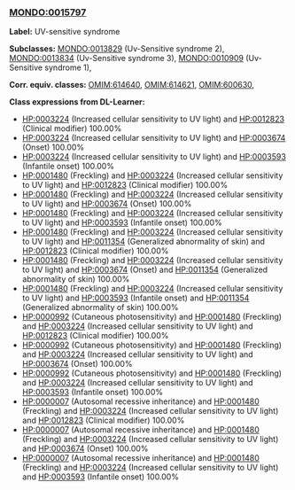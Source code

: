 
### [MONDO:0015797](http://purl.obolibrary.org/obo/MONDO_0015797)
**Label:** UV-sensitive syndrome

**Subclasses:** [MONDO:0013829](http://purl.obolibrary.org/obo/MONDO_0013829) (Uv-Sensitive syndrome 2), [MONDO:0013834](http://purl.obolibrary.org/obo/MONDO_0013834) (Uv-Sensitive syndrome 3), [MONDO:0010909](http://purl.obolibrary.org/obo/MONDO_0010909) (Uv-Sensitive syndrome 1), 

**Corr. equiv. classes:** [OMIM:614640](http://purl.obolibrary.org/obo/OMIM_614640), [OMIM:614621](http://purl.obolibrary.org/obo/OMIM_614621), [OMIM:600630](http://purl.obolibrary.org/obo/OMIM_600630), 

**Class expressions from DL-Learner:**

- [HP:0003224](http://purl.obolibrary.org/obo/HP_0003224) (Increased cellular sensitivity to UV light) and [HP:0012823](http://purl.obolibrary.org/obo/HP_0012823) (Clinical modifier) 100.00%
- [HP:0003224](http://purl.obolibrary.org/obo/HP_0003224) (Increased cellular sensitivity to UV light) and [HP:0003674](http://purl.obolibrary.org/obo/HP_0003674) (Onset) 100.00%
- [HP:0003224](http://purl.obolibrary.org/obo/HP_0003224) (Increased cellular sensitivity to UV light) and [HP:0003593](http://purl.obolibrary.org/obo/HP_0003593) (Infantile onset) 100.00%
- [HP:0001480](http://purl.obolibrary.org/obo/HP_0001480) (Freckling) and [HP:0003224](http://purl.obolibrary.org/obo/HP_0003224) (Increased cellular sensitivity to UV light) and [HP:0012823](http://purl.obolibrary.org/obo/HP_0012823) (Clinical modifier) 100.00%
- [HP:0001480](http://purl.obolibrary.org/obo/HP_0001480) (Freckling) and [HP:0003224](http://purl.obolibrary.org/obo/HP_0003224) (Increased cellular sensitivity to UV light) and [HP:0003674](http://purl.obolibrary.org/obo/HP_0003674) (Onset) 100.00%
- [HP:0001480](http://purl.obolibrary.org/obo/HP_0001480) (Freckling) and [HP:0003224](http://purl.obolibrary.org/obo/HP_0003224) (Increased cellular sensitivity to UV light) and [HP:0003593](http://purl.obolibrary.org/obo/HP_0003593) (Infantile onset) 100.00%
- [HP:0001480](http://purl.obolibrary.org/obo/HP_0001480) (Freckling) and [HP:0003224](http://purl.obolibrary.org/obo/HP_0003224) (Increased cellular sensitivity to UV light) and [HP:0011354](http://purl.obolibrary.org/obo/HP_0011354) (Generalized abnormality of skin) and [HP:0012823](http://purl.obolibrary.org/obo/HP_0012823) (Clinical modifier) 100.00%
- [HP:0001480](http://purl.obolibrary.org/obo/HP_0001480) (Freckling) and [HP:0003224](http://purl.obolibrary.org/obo/HP_0003224) (Increased cellular sensitivity to UV light) and [HP:0003674](http://purl.obolibrary.org/obo/HP_0003674) (Onset) and [HP:0011354](http://purl.obolibrary.org/obo/HP_0011354) (Generalized abnormality of skin) 100.00%
- [HP:0001480](http://purl.obolibrary.org/obo/HP_0001480) (Freckling) and [HP:0003224](http://purl.obolibrary.org/obo/HP_0003224) (Increased cellular sensitivity to UV light) and [HP:0003593](http://purl.obolibrary.org/obo/HP_0003593) (Infantile onset) and [HP:0011354](http://purl.obolibrary.org/obo/HP_0011354) (Generalized abnormality of skin) 100.00%
- [HP:0000992](http://purl.obolibrary.org/obo/HP_0000992) (Cutaneous photosensitivity) and [HP:0001480](http://purl.obolibrary.org/obo/HP_0001480) (Freckling) and [HP:0003224](http://purl.obolibrary.org/obo/HP_0003224) (Increased cellular sensitivity to UV light) and [HP:0012823](http://purl.obolibrary.org/obo/HP_0012823) (Clinical modifier) 100.00%
- [HP:0000992](http://purl.obolibrary.org/obo/HP_0000992) (Cutaneous photosensitivity) and [HP:0001480](http://purl.obolibrary.org/obo/HP_0001480) (Freckling) and [HP:0003224](http://purl.obolibrary.org/obo/HP_0003224) (Increased cellular sensitivity to UV light) and [HP:0003674](http://purl.obolibrary.org/obo/HP_0003674) (Onset) 100.00%
- [HP:0000992](http://purl.obolibrary.org/obo/HP_0000992) (Cutaneous photosensitivity) and [HP:0001480](http://purl.obolibrary.org/obo/HP_0001480) (Freckling) and [HP:0003224](http://purl.obolibrary.org/obo/HP_0003224) (Increased cellular sensitivity to UV light) and [HP:0003593](http://purl.obolibrary.org/obo/HP_0003593) (Infantile onset) 100.00%
- [HP:0000007](http://purl.obolibrary.org/obo/HP_0000007) (Autosomal recessive inheritance) and [HP:0001480](http://purl.obolibrary.org/obo/HP_0001480) (Freckling) and [HP:0003224](http://purl.obolibrary.org/obo/HP_0003224) (Increased cellular sensitivity to UV light) and [HP:0012823](http://purl.obolibrary.org/obo/HP_0012823) (Clinical modifier) 100.00%
- [HP:0000007](http://purl.obolibrary.org/obo/HP_0000007) (Autosomal recessive inheritance) and [HP:0001480](http://purl.obolibrary.org/obo/HP_0001480) (Freckling) and [HP:0003224](http://purl.obolibrary.org/obo/HP_0003224) (Increased cellular sensitivity to UV light) and [HP:0003674](http://purl.obolibrary.org/obo/HP_0003674) (Onset) 100.00%
- [HP:0000007](http://purl.obolibrary.org/obo/HP_0000007) (Autosomal recessive inheritance) and [HP:0001480](http://purl.obolibrary.org/obo/HP_0001480) (Freckling) and [HP:0003224](http://purl.obolibrary.org/obo/HP_0003224) (Increased cellular sensitivity to UV light) and [HP:0003593](http://purl.obolibrary.org/obo/HP_0003593) (Infantile onset) 100.00%


